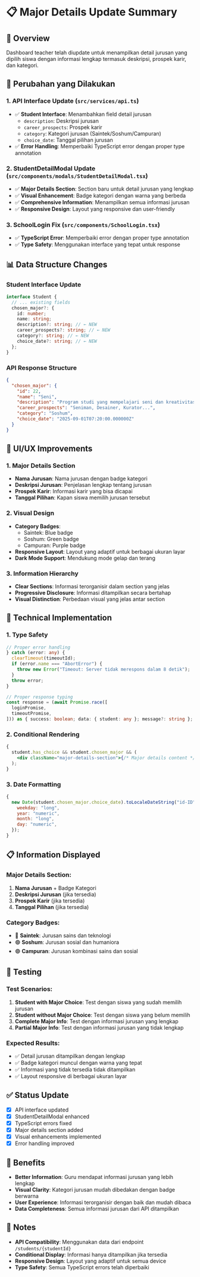 # 📋 Major Details Update Summary

## 🎯 Overview

Dashboard teacher telah diupdate untuk menampilkan detail jurusan yang dipilih siswa dengan informasi lengkap termasuk deskripsi, prospek karir, dan kategori.

## 🔄 Perubahan yang Dilakukan

### 1. **API Interface Update (`src/services/api.ts`)**

- ✅ **Student Interface**: Menambahkan field detail jurusan
  - `description`: Deskripsi jurusan
  - `career_prospects`: Prospek karir
  - `category`: Kategori jurusan (Saintek/Soshum/Campuran)
  - `choice_date`: Tanggal pilihan jurusan
- ✅ **Error Handling**: Memperbaiki TypeScript error dengan proper type annotation

### 2. **StudentDetailModal Update (`src/components/modals/StudentDetailModal.tsx`)**

- ✅ **Major Details Section**: Section baru untuk detail jurusan yang lengkap
- ✅ **Visual Enhancement**: Badge kategori dengan warna yang berbeda
- ✅ **Comprehensive Information**: Menampilkan semua informasi jurusan
- ✅ **Responsive Design**: Layout yang responsive dan user-friendly

### 3. **SchoolLogin Fix (`src/components/SchoolLogin.tsx`)**

- ✅ **TypeScript Error**: Memperbaiki error dengan proper type annotation
- ✅ **Type Safety**: Menggunakan interface yang tepat untuk response

## 📊 Data Structure Changes

### Student Interface Update

```typescript
interface Student {
  // ... existing fields
  chosen_major?: {
    id: number;
    name: string;
    description?: string; // ← NEW
    career_prospects?: string; // ← NEW
    category?: string; // ← NEW
    choice_date?: string; // ← NEW
  };
}
```

### API Response Structure

```json
{
  "chosen_major": {
    "id": 22,
    "name": "Seni",
    "description": "Program studi yang mempelajari seni dan kreativitas...",
    "career_prospects": "Seniman, Desainer, Kurator...",
    "category": "Soshum",
    "choice_date": "2025-09-01T07:20:00.000000Z"
  }
}
```

## 🎨 UI/UX Improvements

### 1. **Major Details Section**

- **Nama Jurusan**: Nama jurusan dengan badge kategori
- **Deskripsi Jurusan**: Penjelasan lengkap tentang jurusan
- **Prospek Karir**: Informasi karir yang bisa dicapai
- **Tanggal Pilihan**: Kapan siswa memilih jurusan tersebut

### 2. **Visual Design**

- **Category Badges**:
  - Saintek: Blue badge
  - Soshum: Green badge
  - Campuran: Purple badge
- **Responsive Layout**: Layout yang adaptif untuk berbagai ukuran layar
- **Dark Mode Support**: Mendukung mode gelap dan terang

### 3. **Information Hierarchy**

- **Clear Sections**: Informasi terorganisir dalam section yang jelas
- **Progressive Disclosure**: Informasi ditampilkan secara bertahap
- **Visual Distinction**: Perbedaan visual yang jelas antar section

## 🔧 Technical Implementation

### 1. **Type Safety**

```typescript
// Proper error handling
} catch (error: any) {
  clearTimeout(timeoutId);
  if (error.name === "AbortError") {
    throw new Error("Timeout: Server tidak merespons dalam 8 detik");
  }
  throw error;
}

// Proper response typing
const response = (await Promise.race([
  loginPromise,
  timeoutPromise,
])) as { success: boolean; data: { student: any }; message?: string };
```

### 2. **Conditional Rendering**

```jsx
{
  student.has_choice && student.chosen_major && (
    <div className="major-details-section">{/* Major details content */}</div>
  );
}
```

### 3. **Date Formatting**

```jsx
{
  new Date(student.chosen_major.choice_date).toLocaleDateString("id-ID", {
    weekday: "long",
    year: "numeric",
    month: "long",
    day: "numeric",
  });
}
```

## 📋 Information Displayed

### Major Details Section:

1. **Nama Jurusan** + Badge Kategori
2. **Deskripsi Jurusan** (jika tersedia)
3. **Prospek Karir** (jika tersedia)
4. **Tanggal Pilihan** (jika tersedia)

### Category Badges:

- 🔵 **Saintek**: Jurusan sains dan teknologi
- 🟢 **Soshum**: Jurusan sosial dan humaniora
- 🟣 **Campuran**: Jurusan kombinasi sains dan sosial

## 🧪 Testing

### Test Scenarios:

1. **Student with Major Choice**: Test dengan siswa yang sudah memilih jurusan
2. **Student without Major Choice**: Test dengan siswa yang belum memilih
3. **Complete Major Info**: Test dengan informasi jurusan yang lengkap
4. **Partial Major Info**: Test dengan informasi jurusan yang tidak lengkap

### Expected Results:

- ✅ Detail jurusan ditampilkan dengan lengkap
- ✅ Badge kategori muncul dengan warna yang tepat
- ✅ Informasi yang tidak tersedia tidak ditampilkan
- ✅ Layout responsive di berbagai ukuran layar

## ✅ Status Update

- [x] API interface updated
- [x] StudentDetailModal enhanced
- [x] TypeScript errors fixed
- [x] Major details section added
- [x] Visual enhancements implemented
- [x] Error handling improved

## 🚀 Benefits

- **Better Information**: Guru mendapat informasi jurusan yang lebih lengkap
- **Visual Clarity**: Kategori jurusan mudah dibedakan dengan badge berwarna
- **User Experience**: Informasi terorganisir dengan baik dan mudah dibaca
- **Data Completeness**: Semua informasi jurusan dari API ditampilkan

## 📝 Notes

- **API Compatibility**: Menggunakan data dari endpoint `/students/{studentId}`
- **Conditional Display**: Informasi hanya ditampilkan jika tersedia
- **Responsive Design**: Layout yang adaptif untuk semua device
- **Type Safety**: Semua TypeScript errors telah diperbaiki
